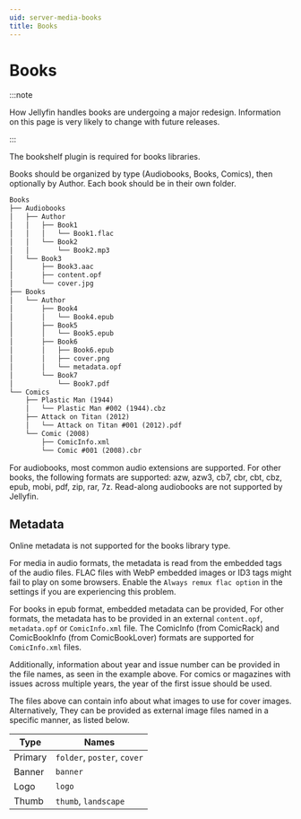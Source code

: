 ```yaml
---
uid: server-media-books
title: Books
---
```


# Books

:::note

How Jellyfin handles books are undergoing a major redesign. Information on this page is very likely to change with future releases.

:::

The bookshelf plugin is required for books libraries.

Books should be organized by type (Audiobooks, Books, Comics), then optionally by Author. Each book should be in their own folder.

```txt
Books
├── Audiobooks
│   ├── Author
│   │   ├── Book1
│   │   │   └── Book1.flac
│   │   └── Book2
│   │       └── Book2.mp3
│   └── Book3
│       ├── Book3.aac
│       ├── content.opf
│       └── cover.jpg
├── Books
│   └── Author
│       ├── Book4
│       │   └── Book4.epub
│       ├── Book5
│       │   └── Book5.epub
│       ├── Book6
│       │   ├── Book6.epub
│       │   ├── cover.png
│       │   └── metadata.opf
│       └── Book7
│           └── Book7.pdf
└── Comics
    ├── Plastic Man (1944)
    │   └── Plastic Man #002 (1944).cbz
    ├── Attack on Titan (2012)
    │   └── Attack on Titan #001 (2012).pdf
    └── Comic (2008)
        ├── ComicInfo.xml
        └── Comic #001 (2008).cbr
```

For audiobooks, most common audio extensions are supported. For other books, the following formats are supported: azw, azw3, cb7, cbr, cbt, cbz, epub, mobi, pdf, zip, rar, 7z. Read-along audiobooks are not supported by Jellyfin.

## Metadata

Online metadata is not supported for the books library type.

For media in audio formats, the metadata is read from the embedded tags of the audio files. FLAC files with WebP embedded images or ID3 tags might fail to play on some browsers. Enable the `Always remux flac option` in the settings if you are experiencing this problem.

For books in epub format, embedded metadata can be provided, For other formats, the metadata has to be provided in an external `content.opf`, `metadata.opf` or `ComicInfo.xml` file. The ComicInfo (from ComicRack) and ComicBookInfo (from ComicBookLover) formats are supported for `ComicInfo.xml` files.

Additionally, information about year and issue number can be provided in the file names, as seen in the example above. For comics or magazines with issues across multiple years, the year of the first issue should be used.

The files above can contain info about what images to use for cover images. Alternatively, They can be provided as external image files named in a specific manner, as listed below.

| Type    | Names                       |
| ------- | --------------------------- |
| Primary | `folder`, `poster`, `cover` |
| Banner  | `banner`                    |
| Logo    | `logo`                      |
| Thumb   | `thumb`, `landscape`        |
